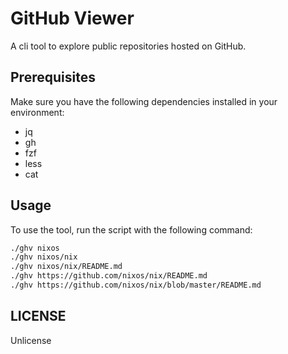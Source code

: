# GitHub Viewer

A cli tool to explore public repositories hosted on GitHub.

## Prerequisites

Make sure you have the following dependencies installed in your environment:

- jq
- gh
- fzf
- less
- cat

## Usage

To use the tool, run the script with the following command:

```bash
./ghv nixos
./ghv nixos/nix
./ghv nixos/nix/README.md
./ghv https://github.com/nixos/nix/README.md
./ghv https://github.com/nixos/nix/blob/master/README.md
```

## LICENSE

Unlicense
